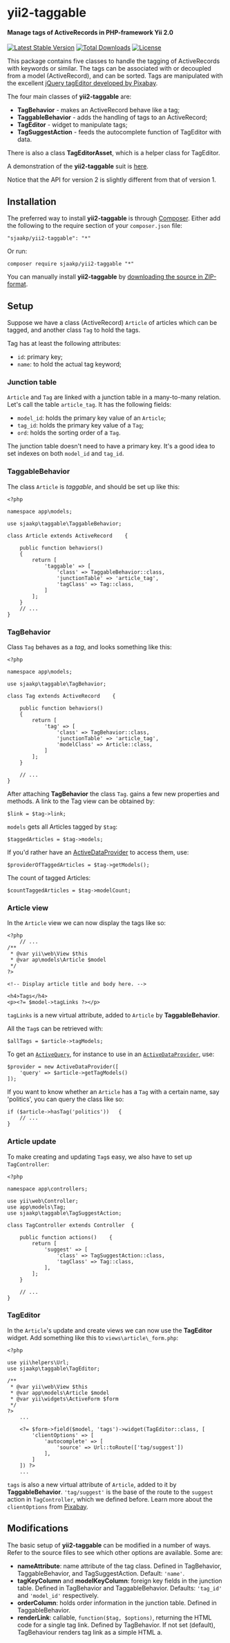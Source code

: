 yii2-taggable
=============

#### Manage tags of ActiveRecords in PHP-framework Yii 2.0 ####

[![Latest Stable Version](https://poser.pugx.org/sjaakp/yii2-taggable/v/stable)](https://packagist.org/packages/sjaakp/yii2-taggable)
[![Total Downloads](https://poser.pugx.org/sjaakp/yii2-taggable/downloads)](https://packagist.org/packages/sjaakp/yii2-taggable)
[![License](https://poser.pugx.org/sjaakp/yii2-taggable/license)](https://packagist.org/packages/sjaakp/yii2-taggable)

This package contains five classes to handle the tagging of ActiveRecords with keywords or similar. The tags can be associated with or decoupled from a model (ActiveRecord), and can be sorted. Tags are manipulated with the excellent [jQuery tagEditor developed by Pixabay](http://goodies.pixabay.com/jquery/tag-editor/demo.html).

The four main classes of **yii2-taggable** are:

- **TagBehavior** - makes an ActiveRecord behave like a tag;
- **TaggableBehavior** - adds the handling of tags to an ActiveRecord;
- **TagEditor** - widget to manipulate tags;
- **TagSuggestAction** - feeds the autocomplete function of TagEditor with data.

There is also a class **TagEditorAsset**, which is a helper class for TagEditor. 

A demonstration of the **yii2-taggable** suit is [here](https://sjaakpriester.nl/software/taggable).

Notice that the API for version 2 is slightly different from that of version 1.

## Installation ##

The preferred way to install **yii2-taggable** is through [Composer](https://getcomposer.org/). Either add the following to the require section of your `composer.json` file:

`"sjaakp/yii2-taggable": "*"` 

Or run:

`composer require sjaakp/yii2-taggable "*"` 

You can manually install **yii2-taggable** by [downloading the source in ZIP-format](https://github.com/sjaakp/yii2-taggable/archive/master.zip).

## Setup ##

Suppose we have a class (ActiveRecord) `Article` of articles which can be tagged, and another class `Tag` to hold the tags.

Tag has at least the following attributes:

- `id`: primary key;
- `name`: to hold the actual tag keyword;

### Junction table ###

`Article` and `Tag` are linked with a junction table in a many-to-many relation. 
Let's call the table `article_tag`. It has the following fields:

- `model_id`: holds the primary key value of an `Article`;
- `tag_id`: holds the primary key value of a `Tag`;
- `ord`: holds the sorting order of a `Tag`.

The junction table doesn't need to have a primary key. 
It's a good idea to set indexes on both `model_id` and `tag_id`.

### TaggableBehavior ###

The class `Article` is *taggable*, and should be set up like this:

	<?php

	namespace app\models;

	use sjaakp\taggable\TaggableBehavior;

	class Article extends ActiveRecord    {
	
    	public function behaviors()
    	{
	        return [
	            'taggable' => [
	                'class' => TaggableBehavior::class,
	                'junctionTable' => 'article_tag',
	                'tagClass' => Tag::class,
	            ]
	        ];
	    }
		// ...
	}

### TagBehavior ###

Class `Tag` behaves as a *tag*, and looks something like this:

	<?php

	namespace app\models;

	use sjaakp\taggable\TagBehavior;

	class Tag extends ActiveRecord    {

    	public function behaviors()
    	{
	        return [
	            'tag' => [
	                'class' => TagBehavior::class,
	                'junctionTable' => 'article_tag',
	                'modelClass' => Article::class,
	            ]
	        ];
	    }

		// ...
	}

After attaching **TagBehavior** the class `Tag`. gains a few new properties and methods. 
A link to the Tag view can be obtained by:

    $link = $tag->link;
    
`models` gets all Articles tagged by `$tag`:

    $taggedArticles = $tag->models;
    
If you'd rather have an [ActiveDataProvider](https://www.yiiframework.com/doc/api/2.0/yii-data-activedataprovider)
to access them, use:

    $providerOfTaggedArticles = $tag->getModels();
    
The count of tagged Articles:

    $countTaggedArticles = $tag->modelCount;         

### Article view ###

In the `Article` view we can now display the tags like so:

	<?php
		// ...
	/**
	 * @var yii\web\View $this
	 * @var ap\models\Article $model
	 */
	?>

    <!-- Display article title and body here. -->
    
    <h4>Tags</h4>
    <p><?= $model->tagLinks ?></p>

`tagLinks` is a new virtual attribute, added to `Article` by **TaggableBehavior**.

All the `Tag`s can be retrieved with:

    $allTags = $article->tagModels;
    
To get an [`ActiveQuery`](https://www.yiiframework.com/doc/api/2.0/yii-db-activequery),
for instance to use in an [`ActiveDataProvider`](https://www.yiiframework.com/doc/api/2.0/yii-data-activedataprovider),
use:

    $provider = new ActiveDataProvider([
        'query' => $article->getTagModels()
    ]);

If you want to know whether an `Article` has a `Tag` with a certain name, say 'politics',
you can query the class like so:

    if ($article->hasTag('politics'))   {
        // ...
    }

### Article update ###

To make creating and updating `Tag`s easy, we also have to set up `TagController`:

	<?php
	
	namespace app\controllers;
	
	use yii\web\Controller;
	use app\models\Tag;
	use sjaakp\taggable\TagSuggestAction;
	
	class TagController extends Controller	{
	
	    public function actions()    {
	        return [
	            'suggest' => [
	                'class' => TagSuggestAction::class,
	                'tagClass' => Tag::class,
	            ],
	        ];
	    }
	
		// ...
	}

### TagEditor ###

In the `Article`'s update and create views we can now use the **TagEditor** widget. Add something like this to `views\article\_form.php`:

	<?php
	
	use yii\helpers\Url;
	use sjaakp\taggable\TagEditor;
	
	/**
	 * @var yii\web\View $this
	 * @var app\models\Article $model
	 * @var yii\widgets\ActiveForm $form
	 */
	?>
		...

	    <?= $form->field($model, 'tags')->widget(TagEditor::class, [
	        'clientOptions' => [
	            'autocomplete' => [
	                'source' => Url::toRoute(['tag/suggest'])
	            ],
	        ]
	    ]) ?>
		...

`tags` is also a new virtual attribute of `Article`, added to it by **TaggableBehavior**. 
`'tag/suggest'` is the base of the route to the `suggest` action in `TagController`, 
which we defined before. Learn more about the `clientOptions` from [Pixabay](https://goodies.pixabay.com/jquery/tag-editor/demo.html).

## Modifications ##

The basic setup of **yii2-taggable** can be modified in a number of ways. 
Refer to the source files to see which other options are available. Some are:

- **nameAttribute**: name attribute of the tag class. 
  Defined in TagBehavior, TaggableBehavior, and TagSuggestAction. Default: `'name'`.
- **tagKeyColumn** and **modelKeyColumn**: foreign key fields in the junction table. 
  Defined in TagBehavior and TaggableBehavior. 
  Defaults: `'tag_id'` and `'model_id'` respectively.
- **orderColumn**: holds order information in the junction table. 
  Defined in TaggableBehavior.
- **renderLink**: callable, `function($tag, $options)`, returning the HTML code for a single
  tag link. Defined by TagBehavior. If not set (default), TagBehaviour renders
  tag link as a simple HTML a.
